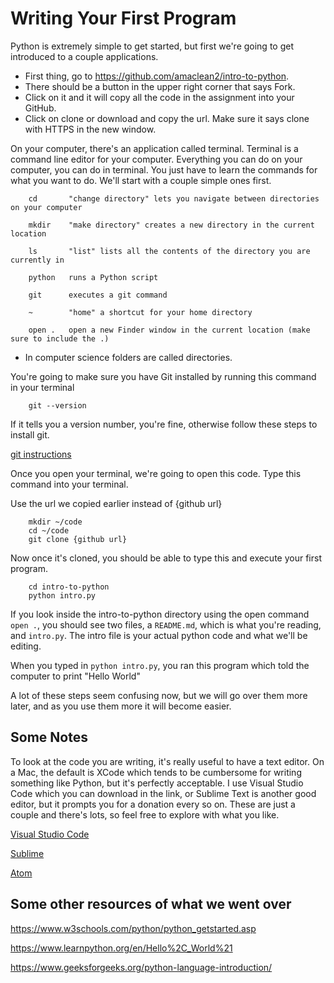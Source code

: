 # Writing Your First Program

Python is extremely simple to get started, but first we're going to get introduced to a couple applications.

- First thing, go to https://github.com/amaclean2/intro-to-python.
- There should be a button in the upper right corner that says Fork.
- Click on it and it will copy all the code in the assignment into your GitHub.
- Click on clone or download and copy the url. Make sure it says clone with HTTPS in the new window.

On your computer, there's an application called terminal. Terminal is a command line editor for your computer. Everything you can do on your computer, you can do in terminal. You just have to learn the commands for what you want to do. We'll start with a couple simple ones first.

```
    cd       "change directory" lets you navigate between directories on your computer
    
    mkdir    "make directory" creates a new directory in the current location
    
    ls       "list" lists all the contents of the directory you are currently in
    
    python   runs a Python script
    
    git      executes a git command
    
    ~        "home" a shortcut for your home directory
    
    open .   open a new Finder window in the current location (make sure to include the .)
```

* In computer science folders are called directories.

You're going to make sure you have Git installed by running this command in your terminal

```
    git --version
```

If it tells you a version number, you're fine, otherwise follow these steps to install git.

[git instructions](https://www.atlassian.com/git/tutorials/install-git)

Once you open your terminal, we're going to open this code.
Type this command into your terminal.

Use the url we copied earlier instead of {github url}

```
    mkdir ~/code
    cd ~/code
    git clone {github url}
```

Now once it's cloned, you should be able to type this and execute your first program.

```
    cd intro-to-python
    python intro.py
```

If you look inside the intro-to-python directory using the open command `open .`, you should see two files, a ```README.md```, which is what you're reading, and ```intro.py```.
The intro file is your actual python code and what we'll be editing.

When you typed in ```python intro.py```, you ran this program which told the computer to print "Hello World"

A lot of these steps seem confusing now, but we will go over them more later, and as you use them more it will become easier.

## Some Notes

To look at the code you are writing, it's really useful to have a text editor. On a Mac, the default is XCode which tends to be cumbersome for writing something like Python, but it's perfectly acceptable. I use Visual Studio Code which you can download in the link, or Sublime Text is another good editor, but it prompts you for a donation every so on. These are just a couple and there's lots, so feel free to explore with what you like.

[Visual Studio Code](https://code.visualstudio.com/download)

[Sublime](https://www.sublimetext.com/3)

[Atom](https://atom.io/)

## Some other resources of what we went over

https://www.w3schools.com/python/python_getstarted.asp

https://www.learnpython.org/en/Hello%2C_World%21

https://www.geeksforgeeks.org/python-language-introduction/
